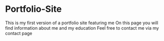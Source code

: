 # Portfolio-Site
This is my first version of a portfolio site featuring me
On this page you will find information about me and my education
Feel free to contact me via my contact page
